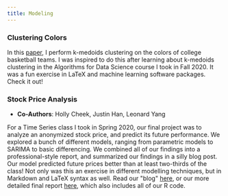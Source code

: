 ```yaml
---
title: Modeling
---
```


### **Clustering Colors**

In this [paper](/assets/clustering.pdf), I perform k-medoids clustering on the colors of college basketball teams. I was inspired to do this after learning about k-medoids clustering in the Algorithms for Data Science course I took in Fall 2020. It was a fun exercise in LaTeX and machine learning software packages. Check it out!

### **Stock Price Analysis**
- **Co-Authors**: Holly Cheek, Justin Han, Leonard Yang

For a Time Series class I took in Spring 2020, our final project was to analyze an anonymized stock price, and predict its future performance. We explored a bunch of different models, ranging from parametric models to SARIMA to basic differencing. We combined all of our findings into a professional-style report, and summarized our findings in a silly blog post. Our model predicted future prices better than at least two-thirds of the class! Not only was this an exercise in different modelling techniques, but in Markdown and LaTeX syntax as well. Read our "blog" [here](https://www.ocf.berkeley.edu/~ischmidt/2020/stat-153-project/), or our more detailed final report [here](/assets/stat153.pdf), which also includes all of our R code.
